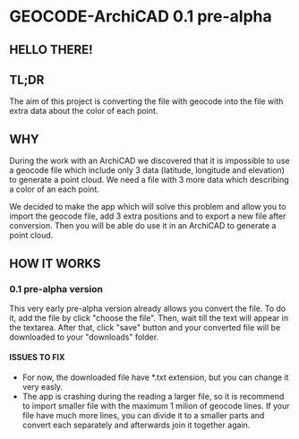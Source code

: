 # GEOCODE-ArchiCAD 0.1 pre-alpha


## HELLO THERE! 

## TL;DR
The aim of this project is converting the file with geocode into the file with extra data about the color of each point.

## WHY
During the work with an ArchiCAD we discovered that it is impossible to use a geocode file which include only 3 data (latitude, longitude and elevation) to generate a point cloud. We need a file with 3 more data which describing a color of an each point.  

We decided to make the app which will solve this problem and allow you to import the geocode file, add 3 extra positions and to export a new file after conversion. Then you will be able do use it in an ArchiCAD to generate a point cloud.


## HOW IT WORKS

### 0.1 pre-alpha version

This very early pre-alpha version already allows you convert the file. To do it, add the file by click "choose the file". Then, wait till the text will appear in the textarea. After that, click "save" button and your converted file will be downloaded to your "downloads" folder. 

#### ISSUES TO FIX
- For now, the downloaded file have *.txt extension, but you can change it very easly.
- The app is crashing during the reading a larger file, so it is recommend to import smaller file with the maximum 1 milion of geocode lines. If your file have much more lines, you can divide it to a smaller parts and convert each separately and afterwards join it together again.